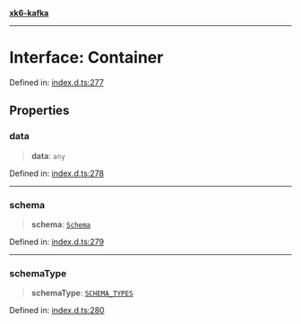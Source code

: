 [**xk6-kafka**](../README.md)

---

# Interface: Container

Defined in: [index.d.ts:277](https://github.com/mostafa/xk6-kafka/blob/main/api-docs/index.d.ts#L277)

## Properties

### data

> **data**: `any`

Defined in: [index.d.ts:278](https://github.com/mostafa/xk6-kafka/blob/main/api-docs/index.d.ts#L278)

---

### schema

> **schema**: [`Schema`](Schema.md)

Defined in: [index.d.ts:279](https://github.com/mostafa/xk6-kafka/blob/main/api-docs/index.d.ts#L279)

---

### schemaType

> **schemaType**: [`SCHEMA_TYPES`](../enumerations/SCHEMA_TYPES.md)

Defined in: [index.d.ts:280](https://github.com/mostafa/xk6-kafka/blob/main/api-docs/index.d.ts#L280)
